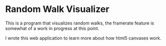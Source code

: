 Random Walk Visualizer
===
This is a program that visualizes random walks, the 
framerate feature is somewhat of a work in progress at
this point.

I wrote this web application to learn more about how
html5 canvases work.
